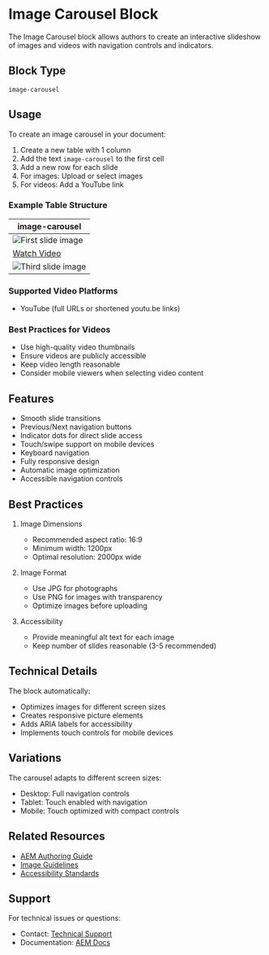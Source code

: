 # Image Carousel Block

The Image Carousel block allows authors to create an interactive slideshow of images and videos with navigation controls and indicators.

## Block Type
`image-carousel`

## Usage

To create an image carousel in your document:

1. Create a new table with 1 column
2. Add the text `image-carousel` to the first cell
3. Add a new row for each slide
4. For images: Upload or select images
5. For videos: Add a YouTube link

### Example Table Structure

| image-carousel |
|----------------|
| ![First slide image](/path/to/image1.jpg) |
| [Watch Video](https://www.youtube.com/watch?v=VIDEO_ID) |
| ![Third slide image](/path/to/image3.jpg) |

### Supported Video Platforms
- YouTube (full URLs or shortened youtu.be links)

### Best Practices for Videos
- Use high-quality video thumbnails
- Ensure videos are publicly accessible
- Keep video length reasonable
- Consider mobile viewers when selecting video content

## Features

- Smooth slide transitions
- Previous/Next navigation buttons
- Indicator dots for direct slide access
- Touch/swipe support on mobile devices
- Keyboard navigation
- Fully responsive design
- Automatic image optimization
- Accessible navigation controls

## Best Practices

1. Image Dimensions
   - Recommended aspect ratio: 16:9
   - Minimum width: 1200px
   - Optimal resolution: 2000px wide

2. Image Format
   - Use JPG for photographs
   - Use PNG for images with transparency
   - Optimize images before uploading

3. Accessibility
   - Provide meaningful alt text for each image
   - Keep number of slides reasonable (3-5 recommended)

## Technical Details

The block automatically:
- Optimizes images for different screen sizes
- Creates responsive picture elements
- Adds ARIA labels for accessibility
- Implements touch controls for mobile devices

## Variations

The carousel adapts to different screen sizes:
- Desktop: Full navigation controls
- Tablet: Touch enabled with navigation
- Mobile: Touch optimized with compact controls

## Related Resources

- [AEM Authoring Guide](/)
- [Image Guidelines](/)
- [Accessibility Standards](/)

## Support

For technical issues or questions:
- Contact: [Technical Support](/)
- Documentation: [AEM Docs](/) 
